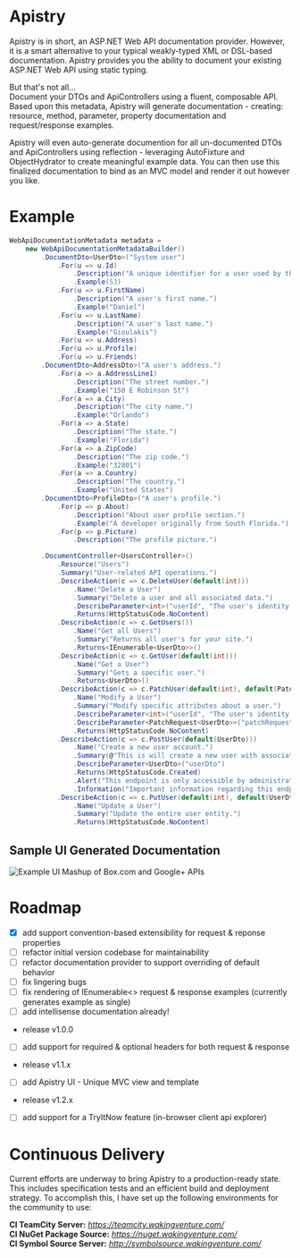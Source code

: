 Apistry
========
Apistry is in short, an ASP.NET Web API documentation provider. However, it is a smart alternative to your typical weakly-typed
XML or DSL-based documentation. Apistry provides you the ability to document your existing ASP.NET Web API using static typing.

But that's not all...  
Document your DTOs and ApiControllers using a fluent, composable API. Based upon this metadata, Apistry will generate 
documentation - creating: resource, method, parameter, property documentation and request/response examples. 

Apistry will even auto-generate documention for all un-documented DTOs and ApiControllers using reflection - leveraging 
AutoFixture and ObjectHydrator to create meaningful example data. You can then use this finalized documentation to bind as an 
MVC model and render it out however you like.

Example
=======
```csharp
WebApiDocumentationMetadata metadata =
    new WebApiDocumentationMetadataBuilder()
        .DocumentDto<UserDto>("System user")
            .For(u => u.Id)
                .Description("A unique identifier for a user used by the application.")
                .Example(53)
            .For(u => u.FirstName)
                .Description("A user's first name.")
                .Example("Daniel")
            .For(u => u.LastName)
                .Description("A user's last name.")
                .Example("Gioulakis")
            .For(u => u.Address)
            .For(u => u.Profile)
            .For(u => u.Friends)
        .DocumentDto<AddressDto>("A user's address.")
            .For(a => a.AddressLine1)
                .Description("The street number.")
                .Example("150 E Robinson St")
            .For(a => a.City)
                .Description("The city name.")
                .Example("Orlando")
            .For(a => a.State)
                .Description("The state.")
                .Example("Florida")
            .For(a => a.ZipCode)
                .Description("The zip code.")
                .Example("32801")
            .For(a => a.Country)
                .Description("The country.")
                .Example("United States")
        .DocumentDto<ProfileDto>("A user's profile.")
            .For(p => p.About)
                .Description("About user profile section.")
                .Example("A developer originally from South Florida.")
            .For(p => p.Picture)
                .Description("The profile picture.")

        .DocumentController<UsersController>()
            .Resource("Users")
            .Summary("User-related API operations.")
            .DescribeAction(c => c.DeleteUser(default(int)))
                .Name("Delete a User")
                .Summary("Delete a user and all associated data.")
                .DescribeParameter<int>("userId", "The user's identity.")
                .Returns(HttpStatusCode.NoContent)
            .DescribeAction(c => c.GetUsers())
                .Name("Get all Users")
                .Summary("Returns all user's for your site.")
                .Returns<IEnumerable<UserDto>>()
            .DescribeAction(c => c.GetUser(default(int)))
                .Name("Get a User")
                .Summary("Gets a specific user.")
                .Returns<UserDto>()
            .DescribeAction(c => c.PatchUser(default(int), default(PatchRequest<UserDto>)))
                .Name("Modify a User")
                .Summary("Modify specific attributes about a user.")
                .DescribeParameter<int>("userId", "The user's identity.")
                .DescribeParameter<PatchRequest<UserDto>>("patchRequest", "The key-value user properties to patch.")
                .Returns(HttpStatusCode.NoContent)
            .DescribeAction(c => c.PostUser(default(UserDto)))
                .Name("Create a new user account.")
                .Summary(@"This is will create a new user with associated profile information.")
                .DescribeParameter<UserDto>("userDto")
                .Returns(HttpStatusCode.Created)
                .Alert("This endpoint is only accessible by administrators.")
                .Information("Important information regarding this endpoint.")
            .DescribeAction(c => c.PutUser(default(int), default(UserDto)))
                .Name("Update a User")
                .Summary("Update the entire user entity.")
                .Returns(HttpStatusCode.NoContent)
```

Sample UI Generated Documentation
---------------------------------
![](http://apistry.wakingventure.com/ApistryExample.png "Example UI Mashup of Box.com and Google+ APIs")  


Roadmap
=======
- [x] add support convention-based extensibility for request & reponse properties
- [ ] refactor initial version codebase for maintainability
- [ ] refactor documentation provider to support overriding of default behavior
- [ ] fix lingering bugs
- [ ] fix rendering of IEnumerable<> request & response examples (currently generates example as single)
- [ ] add intellisense documentation already!
- release v1.0.0
- [ ] add support for required & optional headers for both request & response
- release v1.1.x
- [ ] add Apistry UI - Unique MVC view and template
- release v1.2.x
- [ ] add support for a TryItNow feature (in-browser client api explorer)

Continuous Delivery
===================
Current efforts are underway to bring Apistry to a production-ready state. This 
includes specification tests and an efficient build and deployment strategy.  To 
accomplish this, I have set up the following environments for the community to use:

**CI TeamCity Server:** *https://teamcity.wakingventure.com/*  
**CI NuGet Package Source:** *https://nuget.wakingventure.com/*  
**CI Symbol Source Server:** *http://symbolsource.wakingventure.com/*  
